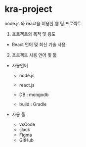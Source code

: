 # kra-project

node.js 와 react을 이용한 웹 팀 프로젝트


1. 프로젝트의 목적 및 용도
 - React 언어 및 최신 기술 사용

2. 프로젝트 사용 언어 및 툴
 - 사용언어
    - node.js
    - react.js
    
    - DB : mongodb
    - build : Gradle

  - 사용 툴
    - vsCode
    - slack
    - Figma
    - GitHub



